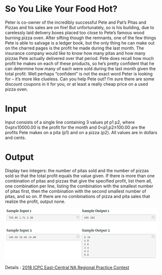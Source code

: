 # So You Like Your Food Hot?
Peter is co-owner of the incredibly successful Pete and Pat’s Pitas and Pizzas and his sales are on fire! But unfortunately, so is his building, due to carelessly laid delivery boxes placed too close to Pete’s famous wood burning pizza oven. After sifting though the remnants, one of the few things Pete is able to salvage is a ledger book, but the only thing he can make out on the charred pages is the profit he made during the last month. The insurance company would like to know how many pitas and how many pizzas Pete actually delivered over that period. Pete does recall how much profit he makes on each of these products, so he’s pretty confident that he can determine how many of each were sold during the last month given the total profit. Well perhaps “confident” is not the exact word Peter is looking for – it’s more like clueless. Can you help Pete out? I’m sure there are some discount coupons in it for you, or at least a really cheap price on a used pizza oven.
# Input
Input consists of a single line containing 3
values pt p1 p2, where 0≤pt≤10000.00 is the profit for the month and 0<p1,p2≤100.00 are the profits Pete makes on a pita (p1) and on a pizza (p2). All values are in dollars and cents.
# Output

Display two integers: the number of pitas sold and the number of pizzas sold so that the total profit equals the value given. If there is more than one combination of pitas and pizzas that give the specified profit, list them all, one combination per line, listing the combination with the smallest number of pitas first, then the combination with the second smallest number of pitas, and so on. If there are no combinations of pizza and pita sales that realize the profit, output none.

![](sample_IO.png)

Details : [2018 ICPC East-Central NA Regional Practice Contest](https://open.kattis.com/problems/soyoulikeyourfoodhot)
